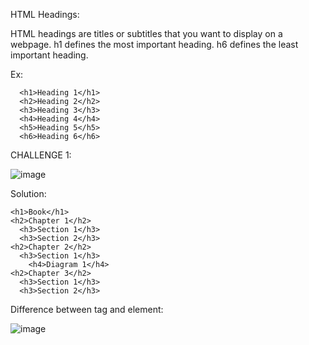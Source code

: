 HTML Headings:

HTML headings are titles or subtitles that you want to display on a webpage.
h1 defines the most important heading. h6 defines the least important heading.

Ex:

      <h1>Heading 1</h1>
      <h2>Heading 2</h2>
      <h3>Heading 3</h3>
      <h4>Heading 4</h4>
      <h5>Heading 5</h5>
      <h6>Heading 6</h6>


CHALLENGE 1:
  
 ![image](https://user-images.githubusercontent.com/111358462/232536558-2e8e9bf3-ca9c-48cf-9d1a-f6aa70397ff0.png)


Solution:

    <h1>Book</h1>
    <h2>Chapter 1</h2>
      <h3>Section 1</h3>
      <h3>Section 2</h3>
    <h2>Chapter 2</h2>
      <h3>Section 1</h3>
        <h4>Diagram 1</h4>
    <h2>Chapter 3</h2>
      <h3>Section 1</h3>
      <h3>Section 2</h3>


Difference between tag and element:

![image](https://user-images.githubusercontent.com/111358462/232536924-9d81d0d4-98d7-49c3-b594-1a33f24fa78b.png)

